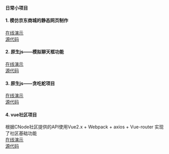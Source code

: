 #### 日常小项目
#### 1. 模仿京东商城的静态网页制作
[在线演示](https://dandan7.github.io/Basic_test/%E5%9F%BA%E7%A1%80%E7%BB%83%E4%B9%A0/%E9%9D%99%E6%80%81%E4%BA%AC%E4%B8%9C%E5%95%86%E5%9F%8Edemo/index.html)<br/>
[源代码](https://github.com/Dandan7/Basic_test/tree/master/%E5%9F%BA%E7%A1%80%E7%BB%83%E4%B9%A0/%E9%9D%99%E6%80%81%E4%BA%AC%E4%B8%9C%E5%95%86%E5%9F%8Edemo)
#### 2. 原生js——模拟聊天框功能
[在线演示](https://dandan7.github.io/js-demo/%E8%BF%B7%E4%BD%A0%E8%81%8A%E5%A4%A9%E6%A1%86/wechat.html)<br/>
[源代码](https://github.com/Dandan7/js-demo/tree/master/%E8%BF%B7%E4%BD%A0%E8%81%8A%E5%A4%A9%E6%A1%86)
#### 3. 原生js——贪吃蛇项目
[在线演示](https://dandan7.github.io/js-demo/%E8%B4%AA%E5%90%83%E8%9B%87%E9%A1%B9%E7%9B%AE/index.html)<br/>
[源代码](https://github.com/Dandan7/js-demo/tree/master/%E8%B4%AA%E5%90%83%E8%9B%87%E9%A1%B9%E7%9B%AE)
#### 4. vue社区项目
根据CNode社区提供的API使用Vue2.x + Webpack + axios + Vue-router 实现了社区基础功能<br/>
[在线演示](https://dandan7.github.io/web/#/)<br/>
[源代码](https://github.com/Dandan7/web)
